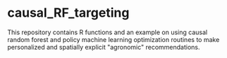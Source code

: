 # causal_RF_targeting
This repository contains R functions and an example on using causal random forest and policy machine learning optimization routines to make personalized and spatially explicit "agronomic" recommendations. 
